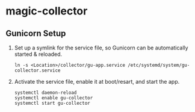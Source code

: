 # magic-collector

## Gunicorn Setup
1. Set up a symlink for the service file, so Gunicorn can be automatically started & reloaded.

	`ln -s <Location>/collector/gu-app.service /etc/systemd/system/gu-collector.service`

1. Activate the service file, enable it at boot/resart, and start the app.

	```
	systemctl daemon-reload
	systemctl enable gu-collector
	systemctl start gu-collector
	```
